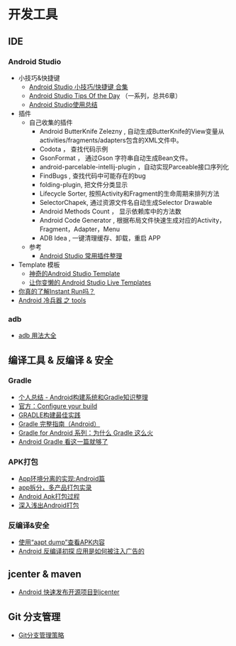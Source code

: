 # 开发工具

## IDE

### Android Studio

* 小技巧&快捷键
  * [Android Studio 小技巧/快捷键 合集](https://jaeger.itscoder.com/android/2016/02/14/android-studio-tips.html)
  * [Android Studio Tips Of the Day](http://www.developerphil.com/android-studio-tips-of-the-day-roundup-1/) （一系列，总共6章）
  * [Android Studio使用总结](https://app.yinxiang.com/shard/s40/nl/1899256871/58e0fe36-5a72-4a51-911f-9c90e4e86b5e/)
* 插件
  * 自己收集的插件
    * Android ButterKnife Zelezny , 自动生成ButterKnife的View变量从activities/fragments/adapters包含的XML文件中。
    * Codota ， 查找代码示例
    * GsonFormat ， 通过Gson 字符串自动生成Bean文件。
    * android-parcelable-intellij-plugin ，自动实现Parceable接口序列化
    * FindBugs , 查找代码中可能存在的bug
    * folding-plugin, 把文件分类显示
    * Lifecycle Sorter, 按照Activity和Fragment的生命周期来排列方法
    * SelectorChapek, 通过资源文件名自动生成Selector Drawable
    * Android Methods Count ， 显示依赖库中的方法数
    * Android Code Generator , 根据布局文件快速生成对应的Activity，Fragment，Adapter，Menu
    * ADB Idea , 一键清理缓存、卸载，重启 APP
  * 参考
    * [Android Studio 常用插件整理](http://sstlant.com/2017/08/19/Android%20Studio%20常用插件整理/#more)
* Template 模板
  * [神奇的Android Studio Template](http://mp.weixin.qq.com/s?__biz=MzAxMTI4MTkwNQ==&mid=2650820341&idx=1&sn=fa0b3094e1970989ffdff05c878ba53d&scene=0#wechat_redirect)
  * [让你变懒的 Android Studio Live Templates](http://mp.weixin.qq.com/s?__biz=MzA4NTQwNDcyMA==&mid=2650662184&idx=1&sn=5fc27594b4e13a74cde76ed8678a20f1#rd)
* [你真的了解Instant Run吗？](http://mp.weixin.qq.com/s?__biz=MzA5MzI3NjE2MA==&mid=2650236001&idx=1&sn=f2ac9a45ebe0d59fa11d9599ad7cca50&scene=1&srcid=0601G8zFa5hASpJPVrwUaWWh#rd)
* [Android 冷兵器 之 tools](http://mp.weixin.qq.com/s/wTOyYuMqkX9ezNvbixXquQ)

### adb

* [adb 用法大全](https://github.com/mzlogin/awesome-adb)

## 编译工具 & 反编译 & 安全

### Gradle

* [个人总结 - Android构建系统和Gradle知识整理](https://blog.csdn.net/Siobhan/article/details/88691823)
* [官方：Configure your build](https://developer.android.com/studio/build/index.html)
* [GRADLE构建最佳实践](http://www.figotan.org/2016/04/01/gradle-on-android-best-practise/)
* [Gradle 完整指南（Android）](http://www.jianshu.com/p/9df3c3b6067a)
* [Gradle for Android 系列：为什么 Gradle 这么火](https://juejin.im/entry/584ccade128fe1006c8767e7)
* [Android Gradle 看这一篇就够了](https://juejin.im/entry/57fde5da8ac2470058d1b986)

### APK打包

* [App环境分离的实现:Android篇](http://keeganlee.me/post/architecture/20160329)
* [app拆分，多产品打包实录](https://www.jianshu.com/p/b005ccddb29a)
* [Android Apk打包过程](http://sparkyuan.me/2016/04/01/从源码到APK/)
* [深入浅出Android打包](http://geek.csdn.net/news/detail/76488)

### 反编译&安全

* [使用“aapt dump”查看APK内容](http://blog.sina.com.cn/s/blog_6294abe70101bkef.html)
* [Android 反编译初探 应用是如何被注入广告的](http://mp.weixin.qq.com/s?timestamp=1480985562&src=3&ver=1&signature=4GsJe0Wos5YED5fvfzaVLgvNAZxyuNy5Ibwu2ZjxaVs7EixDuqK1-*4WBIt85j4ng44soGTn5j*i2OM-lODKdZCm-xWTXx4S5ydlDxOFOHESzHUbuAlxIcw20N0Ye3Jt2PkQJQsPdpmhvL3b3-so6d2XfEKP0aHU-BBDdSluCfs=)

## jcenter & maven

* [Android 快速发布开源项目到jcenter](http://mp.weixin.qq.com/s?__biz=MzAxMTI4MTkwNQ==&mid=403336396&idx=1&sn=bb2b9e87ab7a537172694281996ef26c&scene=23&srcid=0505VuLMwSqULe3FFPel21bK#rd)

## Git 分支管理

* [Git分支管理策略](http://arganzheng.life/git-branch-strategy.html)

